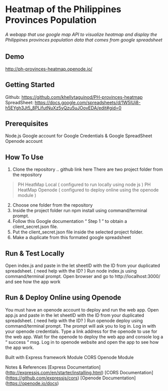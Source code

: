 # Heatmap of the Philippines Provinces Population
###### A webapp that use google map API to visualize heatmap and display the Philippines provinces population data that comes from google spreadsheet

## Demo
http://ph-provinces-heatmap.openode.io/

## Getting Started

Github:
 https://github.com/khellytaguinod/PH-provinces-heatmap
SpreadSheet: https://docs.google.com/spreadsheets/d/1W5lUi8-h5EYgh3Jt5_8PLifutNuXz5yQzu5uJOovEDA/edit#gid=0

## Prerequisites
Node.js 
Google account for Google Credentials & Google SpreadSheet
Openode account

## How To Use
1. Clone the repository  .. github link here
There are two project folder from the repository
> PH HeatMap Local ( configured to run locally using node js )
> PH HeatMap Openode ( configured to deploy online using the openode module )

2. Choose one folder from the repository
3. Inside the project folder run npm install  using command/terminal prompt.
4. Follow this Google documentation “ Step 1 ” to obtain a client_secret.json file.
5. Put the client_secret.json file inside the selected project folder.
6. Make a duplicate from this formated google spreadsheet 

## Run & Test Locally
Open index.js and paste in the let sheetID  with the ID from your duplicated spreadsheet. ( need help with the ID? ) 
Run node index.js using command/terminal prompt.
Open browser and go to http://localhost:3000/ and see how the app work

 
## Run & Deploy Online using Openode
You must have an openode account to deploy and run the web app.
Open app.js and paste in the let sheetID  with the ID from your duplicated spreadsheet. ( need help with the ID? ) 
Run openode deploy using command/terminal prompt.
The prompt will ask you to log in.
Log in with your openode credentials.
Type a link address for the openode to use for the web app.
Wait for the openode to deploy the web app and console log a “ success “ msg.
Log in to openode website and open the app to see how the app work.

Built with 
Express framework Module
CORS
Openode Module



Notes & References 
[Express Documentation] (http://expressjs.com/en/starter/installing.html) 
[CORS Documentation] (https://github.com/expressjs/cors) 
[Openode Documentation] (https://openode.io/docs)


